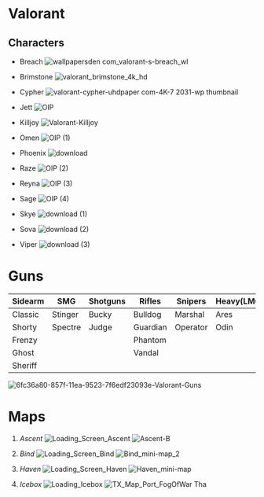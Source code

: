 # Valorant 
## Characters
* Breach
![wallpapersden com_valorant-s-breach_wl](https://user-images.githubusercontent.com/75221857/101377574-d8336a80-3866-11eb-8dd2-b5da09f8ecc7.jpg)

* Brimstone
![valorant_brimstone_4k_hd](https://user-images.githubusercontent.com/75221857/101377434-a5897200-3866-11eb-837f-18c6aaabc2b0.jpg)

* Cypher
![valorant-cypher-uhdpaper com-4K-7 2031-wp thumbnail](https://user-images.githubusercontent.com/75221857/101377770-1e88c980-3867-11eb-8887-2cada28ec20a.jpg)

* Jett
 ![OIP](https://user-images.githubusercontent.com/75221857/101378969-93a8ce80-3868-11eb-8faa-3e2cd74773c9.jpeg)
 
* Killjoy
![Valorant-Killjoy](https://user-images.githubusercontent.com/75221857/101379211-e1253b80-3868-11eb-9f9a-fbc5a2985e8f.jpg)

* Omen
![OIP (1)](https://user-images.githubusercontent.com/75221857/101379765-804a3300-3869-11eb-90f5-9749bc1e20c4.jpeg)

* Phoenix
![download](https://user-images.githubusercontent.com/75221857/101379673-5f81dd80-3869-11eb-8aaf-dab1e574fa99.jpeg)

* Raze
![OIP (2)](https://user-images.githubusercontent.com/75221857/101379907-b12a6800-3869-11eb-9f95-41c105edf161.jpeg)

* Reyna
![OIP (3)](https://user-images.githubusercontent.com/75221857/101380086-ecc53200-3869-11eb-9b7e-9c711d9fb539.jpeg)

* Sage
![OIP (4)](https://user-images.githubusercontent.com/75221857/101380253-1e3dfd80-386a-11eb-8ee7-ea3d39452d94.jpeg)

* Skye
![download (1)](https://user-images.githubusercontent.com/75221857/101380489-6a893d80-386a-11eb-91f1-b0c2c17097c0.jpeg)

* Sova
![download (2)](https://user-images.githubusercontent.com/75221857/101380560-8391ee80-386a-11eb-8154-78ff2dfa950c.jpeg)

* Viper
![download (3)](https://user-images.githubusercontent.com/75221857/101380751-c0f67c00-386a-11eb-82ae-e4e1d61933f6.jpeg)

# __Guns__
|Sidearm|SMG    |Shotguns|Rifles  |Snipers |Heavy(LMG)|
|-------|-------|--------|--------|--------|----------|
|Classic|Stinger|Bucky   |Bulldog |Marshal |Ares      |
|Shorty |Spectre|Judge   |Guardian|Operator|Odin      |
|Frenzy |       |        |Phantom |        |          |
|Ghost  |       |        |Vandal  |        |          |
|Sheriff|       |        |        |        |          |


![6fc36a80-857f-11ea-9523-7f6edf23093e-Valorant-Guns](https://user-images.githubusercontent.com/75221857/101382656-116ed900-386d-11eb-8093-fac3a9e1dd2f.png)

# __Maps__
1. _Ascent_
![Loading_Screen_Ascent](https://user-images.githubusercontent.com/75221857/101383866-8db5ec00-386e-11eb-9d6d-e500fc027084.png)
![Ascent-B](https://user-images.githubusercontent.com/75221857/101383924-a1615280-386e-11eb-85bf-0879f49256ab.png)

1. _Bind_
![Loading_Screen_Bind](https://user-images.githubusercontent.com/75221857/101384049-c786f280-386e-11eb-90aa-30053a519a4d.png)
![Bind_mini-map_2](https://user-images.githubusercontent.com/75221857/101384122-dec5e000-386e-11eb-8e85-c5b8ffc7feb7.png)

1. _Haven_
![Loading_Screen_Haven](https://user-images.githubusercontent.com/75221857/101384365-32382e00-386f-11eb-9ed5-1225533cbe16.png)
![Haven_mini-map](https://user-images.githubusercontent.com/75221857/101384377-36fce200-386f-11eb-832b-5f05dc2df5fb.png)

1. _Icebox_
![Loading_Icebox](https://user-images.githubusercontent.com/75221857/101384480-5a279180-386f-11eb-86d9-5d5522d0143d.png)
![TX_Map_Port_FogOfWar](https://user-images.githubusercontent.com/75221857/101384486-5bf15500-386f-11eb-9c52-82e7ba2e17db.png) 
Tha
